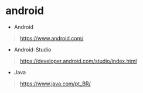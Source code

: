 # android

* Android
> https://www.android.com/

* Android-Studio
> https://developer.android.com/studio/index.html

* Java
> https://www.java.com/pt_BR/

